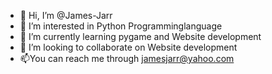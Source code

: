 - 👋 Hi, I’m @James-Jarr
- 👀 I’m interested in Python Programminglanguage 
- 🌱 I’m currently learning pygame and Website development
- 💞️ I’m looking to collaborate on Website development 
- 📫You can reach me through jamesjarr@yahoo.com 

<!---
James-Jarr/James-Jarr is a ✨ special repository because its `README.md` (this file) appears on your GitHub profile.
You can click the Preview link to take a look at your changes.
--->
